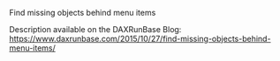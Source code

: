 Find missing objects behind menu items

Description available on the DAXRunBase Blog:
https://www.daxrunbase.com/2015/10/27/find-missing-objects-behind-menu-items/
